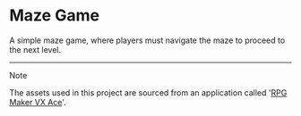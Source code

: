 # Maze Game

A simple maze game, where players must navigate the maze to proceed to the next level.

---

> [!NOTE]
> The assets used in this project are sourced from an application called '<a href ="https://www.rpgmakerweb.com/downloads">RPG Maker VX Ace</a>'.
